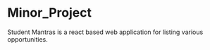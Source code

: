 # Minor_Project
Student Mantras is a react based web application for listing various opportunities. 
